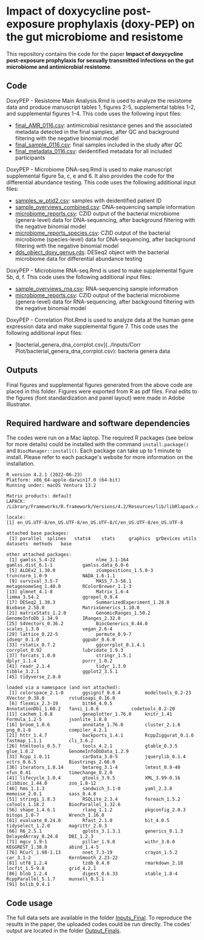# Impact of doxycycline post-exposure prophylaxis (doxy-PEP) on the gut microbiome and resistome

This repository contains the code for the paper **Impact of doxycycline post-exposure prophylaxis for sexually transmitted infections on the gut microbiome and antimicrobial resistome**.

## Code

DoxyPEP - Resistome Main Analysis.Rmd is used to analyze the resistome data and produce manuscript tables 1, figures 2-5, supplemental tables 1-2, and supplemental figures 1-4. This code uses the following input files: 
* [final_AMR_0116.csv](../Inputs/Resistome/final_AMR_0116.csv): antimicrobial resistance genes and the associated metadata detected in the final samples, after QC and background filtering with the negative binomial model
* [final_sample_0116.csv](../Inputs/final_sample_0116.csv): final samples included in the study after QC
* [final_metadata_0116.csv](../Inputs/final_metadata_0116.csv): deidentified metadata for all included participants

DoxyPEP - Microbiome DNA-seq.Rmd is used to make manuscript supplemental figure 5a, c, e and 6. It also provides the code for the differential abundance testing. This code uses the following additional input files: 
* [samples_w_ptid2.csv](../Inputs/Microbiome/samples_w_ptid2.csv): samples with deidentified patient ID
* [sample_overviews_combined.csv](../Inputs/Microbiome/DNA/sample_overviews_combined.csv): DNA-sequencing sample information
* [microbiome_reports.csv](../Inputs/Microbiome/DNA/microbiome_reports.csv): CZID output of the bacterial microbiome (genera-level) data for DNA-sequencing, after background filtering with the negative binomial model
* [microbiome_reports_species.csv](../Inputs/Microbiome/DNA/microbiome_reports_species.csv): CZID output of the bacterial microbiome (species-level) data for DNA-sequencing, after background filtering with the negative binomial model
* [dds_object_doxy_genus.rds](../Inputs/Microbiome/DNA/dds_object_doxy_genus.rds): DESeq2 object with the bacterial microbiome data for differential abundance testing
  
DoxyPEP - Microbiome RNA-seq.Rmd is used to make supplemental figure 5b, d, f. This code uses the following additional input files: 
* [sample_overviews_rna.csv](../Inputs/Microbiome/RNA/sample_overviews_rna.csv): RNA-sequencing sample information
* [microbiome_reports.csv](../Inputs/Microbiome/RNA/microbiome_reports.csv): CZID output of the bacterial microbiome (genera-level) data for RNA-sequencing, after background filtering with the negative binomial model

DoxyPEP - Correlation Plot.Rmd is used to analyze data at the human gene expression data and make supplemental figure 7. This code uses the following additional input files: 
* [bacterial_genera_dna_corrplot.csv](../Inputs/Corr Plot/bacterial_genera_dna_corrplot.csv): bacteria genera data

## Outputs

Final figures and supplemental figures generated from the above code are placed in this folder. Figures were exported from R as pdf files. Final edits to the figures (font standardization and panel layout) were made in Adobe Illustrator.

## Required hardware and software dependencies

The codes were run on a Mac laptop. The required R packages (see below for more details) could be installed with the command `install.package()` and `BiocManager::install()`. Each package can take up to 1 minute to install. Please refer to each package's website for more information on the installation.

```
R version 4.2.1 (2022-06-23)
Platform: x86_64-apple-darwin17.0 (64-bit)
Running under: macOS Ventura 13.2

Matrix products: default
LAPACK: /Library/Frameworks/R.framework/Versions/4.2/Resources/lib/libRlapack.dylib

locale:
[1] en_US.UTF-8/en_US.UTF-8/en_US.UTF-8/C/en_US.UTF-8/en_US.UTF-8

attached base packages:
 [1] parallel  splines   stats4    stats     graphics  grDevices utils     datasets  methods   base     

other attached packages:
 [1] gamlss_5.4-22               nlme_3.1-164                gamlss.dist_6.1-1           gamlss.data_6.0-6          
 [5] ALDEx2_1.30.0               zCompositions_1.5.0-3       truncnorm_1.0-9             NADA_1.6-1.1               
 [9] survival_3.5-7              MASS_7.3-58.1               metagenomeSeq_1.40.0        RColorBrewer_1.1-3         
[13] glmnet_4.1-8                Matrix_1.6-4                limma_3.54.2                ggrepel_0.9.4              
[17] DESeq2_1.38.3               SummarizedExperiment_1.28.0 Biobase_2.58.0              MatrixGenerics_1.10.0      
[21] matrixStats_1.2.0           GenomicRanges_1.50.2        GenomeInfoDb_1.34.9         IRanges_2.32.0             
[25] S4Vectors_0.36.2            BiocGenerics_0.44.0         scales_1.3.0                vegan_2.6-4                
[29] lattice_0.22-5              permute_0.9-7               idseqr_0.1.0                ggpubr_0.6.0               
[33] rstatix_0.7.2               ggcorrplot_0.1.4.1          corrplot_0.92               lubridate_1.9.3            
[37] forcats_1.0.0               stringr_1.5.1               dplyr_1.1.4                 purrr_1.0.2                
[41] readr_2.1.4                 tidyr_1.3.0                 tibble_3.2.1                ggplot2_3.5.1              
[45] tidyverse_2.0.0            

loaded via a namespace (and not attached):
 [1] colorspace_2.1-0       ggsignif_0.6.4         modeltools_0.2-23      XVector_0.38.0         rstudioapi_0.16.0     
 [6] flexmix_2.3-19         bit64_4.0.5            AnnotationDbi_1.60.2   fansi_1.0.6            codetools_0.2-20      
[11] cachem_1.0.8           geneplotter_1.76.0     knitr_1.41             Formula_1.2-5          jsonlite_1.8.8        
[16] broom_1.0.6            annotate_1.76.0        cluster_2.1.6          png_0.1-8              compiler_4.2.1        
[21] httr_1.4.7             backports_1.4.1        RcppZiggurat_0.1.6     fastmap_1.1.1          cli_3.6.2             
[26] htmltools_0.5.7        tools_4.2.1            gtable_0.3.5           glue_1.6.2             GenomeInfoDbData_1.2.9
[31] Rcpp_1.0.11            carData_3.0-5          jquerylib_0.1.4        vctrs_0.6.5            Biostrings_2.66.0     
[36] iterators_1.0.14       betareg_3.1-4          lmtest_0.9-40          xfun_0.41              timechange_0.2.0      
[41] lifecycle_1.0.4        gtools_3.9.5           XML_3.99-0.16          zlibbioc_1.44.0        zoo_1.8-12            
[46] hms_1.1.3              sandwich_3.1-0         yaml_2.3.8             memoise_2.0.1          sass_0.4.8            
[51] stringi_1.8.3          RSQLite_2.3.4          foreach_1.5.2          caTools_1.18.2         BiocParallel_1.32.6   
[56] shape_1.4.6.1          rlang_1.1.2            pkgconfig_2.0.3        bitops_1.0-7           Wrench_1.16.0         
[61] evaluate_0.24.0        Rfast_2.1.0            bit_4.0.5              tidyselect_1.2.0       magrittr_2.0.3        
[66] R6_2.5.1               gplots_3.1.3.1         generics_0.1.3         DelayedArray_0.24.0    DBI_1.2.3             
[71] mgcv_1.9-1             pillar_1.9.0           withr_3.0.0            KEGGREST_1.38.0        abind_1.4-5           
[76] RCurl_1.98-1.13        nnet_7.3-19            crayon_1.5.2           car_3.1-2              KernSmooth_2.23-22    
[81] utf8_1.2.4             tzdb_0.4.0             rmarkdown_2.18         locfit_1.5-9.8         grid_4.2.1            
[86] blob_1.2.4             digest_0.6.33          xtable_1.8-4           RcppParallel_5.1.7     munsell_0.5.1         
[91] bslib_0.4.1

```

## Code usage

The full data sets are available in the folder [Inputs_Final](Inputs_Final). To reproduce the results in the paper, the uploaded codes could be run directly. The codes' output are located in the folder [Output_Finals](Output_Finals).
